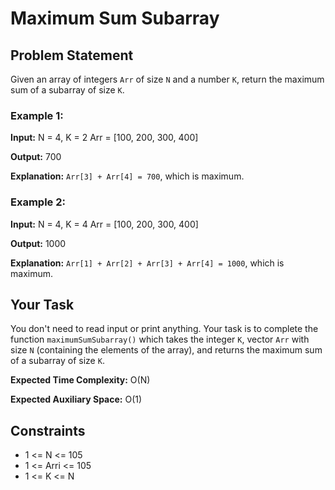# Maximum Sum Subarray

## Problem Statement

Given an array of integers `Arr` of size `N` and a number `K`, return the maximum sum of a subarray of size `K`.

### Example 1:

**Input:**
N = 4, K = 2
Arr = [100, 200, 300, 400]

**Output:**
700


**Explanation:**
`Arr[3] + Arr[4] = 700`, which is maximum.

### Example 2:

**Input:**
N = 4, K = 4
Arr = [100, 200, 300, 400]

**Output:**
1000


**Explanation:**
`Arr[1] + Arr[2] + Arr[3] + Arr[4] = 1000`, which is maximum.

## Your Task

You don't need to read input or print anything. Your task is to complete the function `maximumSumSubarray()` which takes the integer `K`, vector `Arr` with size `N` (containing the elements of the array), and returns the maximum sum of a subarray of size `K`.

**Expected Time Complexity:** O(N)

**Expected Auxiliary Space:** O(1)

## Constraints

- 1 <= N <= 105
- 1 <= Arri <= 105
- 1 <= K <= N
